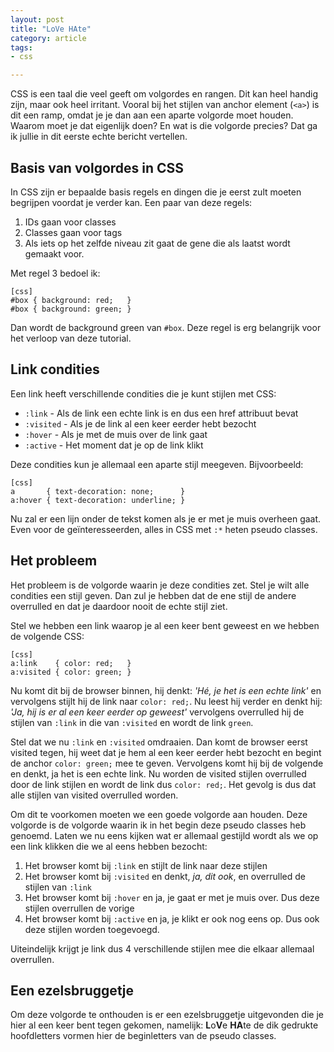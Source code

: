 ```yaml
---
layout: post
title: "LoVe HAte"
category: article
tags:
- css

---
```

CSS is een taal die veel geeft om volgordes en rangen. Dit kan heel handig
zijn, maar ook heel irritant. Vooral bij het stijlen van anchor element
(`<a>`) is dit een ramp, omdat je je dan aan een aparte volgorde moet houden.
Waarom moet je dat eigenlijk doen? En wat is die volgorde precies? Dat ga ik
jullie in dit eerste echte bericht vertellen.

## Basis van volgordes in CSS

In CSS zijn er bepaalde basis regels en dingen die je eerst zult moeten
begrijpen voordat je verder kan. Een paar van deze regels:

 1. IDs gaan voor classes
 2. Classes gaan voor tags
 3. Als iets op het zelfde niveau zit gaat de gene die als laatst wordt gemaakt
    voor.

Met regel 3 bedoel ik:

    [css]
    #box { background: red;   }
    #box { background: green; }

Dan wordt de background green van `#box`. Deze regel is erg belangrijk voor
het verloop van deze tutorial.

## Link condities

Een link heeft verschillende condities die je kunt stijlen met CSS:

 - `:link` - Als de link een echte link is en dus een href attribuut bevat
 - `:visited` - Als je de link al een keer eerder hebt bezocht
 - `:hover` - Als je met de muis over de link gaat
 - `:active` - Het moment dat je op de link klikt

Deze condities kun je allemaal een aparte stijl meegeven. Bijvoorbeeld:

    [css]
    a       { text-decoration: none;      }
    a:hover { text-decoration: underline; }

Nu zal er een lijn onder de tekst komen als je er met je muis overheen gaat.
Even voor de geïnteresseerden, alles in CSS met `:*` heten pseudo classes.

## Het probleem

Het probleem is de volgorde waarin je deze condities zet. Stel je wilt alle
condities een stijl geven. Dan zul je hebben dat de ene stijl de andere
overrulled en dat je daardoor nooit de echte stijl ziet.

Stel we hebben een link waarop je al een keer bent geweest en we hebben de
volgende CSS:

    [css]
    a:link    { color: red;   }
    a:visited { color: green; }

Nu komt dit bij de browser binnen, hij denkt: *'Hé, je het is een echte link'*
en vervolgens stijlt hij de link naar `color: red;`. Nu leest hij verder en
denkt hij: *'Ja, hij is er al een keer eerder op geweest'* vervolgens
overrulled hij de stijlen van `:link` in die van `:visited` en wordt de link
`green`.

Stel dat we nu `:link` en `:visited` omdraaien. Dan komt de browser eerst
visited tegen, hij weet dat je hem al een keer eerder hebt bezocht en begint
de anchor `color: green;` mee te geven.  Vervolgens komt hij bij de volgende
en denkt, ja het is een echte link. Nu worden de visited stijlen overrulled
door de link stijlen en wordt de link dus `color: red;`. Het gevolg is dus dat
alle stijlen van visited overrulled worden.

Om dit te voorkomen moeten we een goede volgorde aan houden. Deze volgorde is
de volgorde waarin ik in het begin deze pseudo classes heb genoemd. Laten we
nu eens kijken wat er allemaal gestijld wordt als we op een link klikken die
we al eens hebben bezocht:

 1. Het browser komt bij `:link` en stijlt de link naar deze stijlen
 2. Het browser komt bij `:visited` en denkt, *ja, dit ook*, en overrulled de
    stijlen van `:link`
 3. Het browser komt bij `:hover` en ja, je gaat er met je muis over. Dus deze
    stijlen overrullen de vorige
 4. Het browser komt bij `:active` en ja, je klikt er ook nog eens op. Dus ook
    deze stijlen worden toegevoegd.

Uiteindelijk krijgt je link dus 4 verschillende stijlen mee die elkaar
allemaal overrullen.

## Een ezelsbruggetje

Om deze volgorde te onthouden is er een ezelsbruggetje uitgevonden die je hier
al een keer bent tegen gekomen, namelijk:
<strong>L</strong>o<strong>V</strong>e <strong>HA</strong>te de dik gedrukte
hoofdletters vormen hier de beginletters van de pseudo classes.
